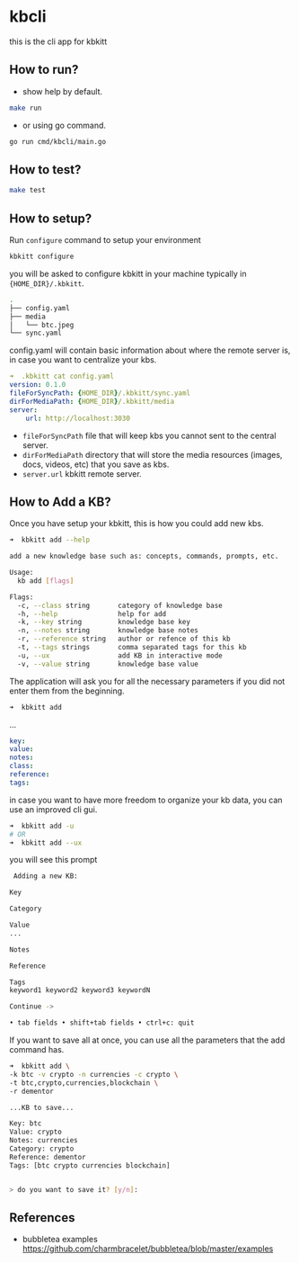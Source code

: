 # kbcli

this is the cli app for kbkitt

## How to run?

* show help by default.

```sh
make run
```

* or using go command.

```sh
go run cmd/kbcli/main.go
```

## How to test?

```sh
make test
```

## How to setup?

Run `configure` command to setup your environment

```sh
kbkitt configure
```

you will be asked to configure kbkitt in your machine typically in `{HOME_DIR}/.kbkitt`.

```sh
.
├── config.yaml
├── media
│   └── btc.jpeg
└── sync.yaml
```

config.yaml will contain basic information about where the remote server is, in case you want to centralize your kbs.

```yaml
➜  .kbkitt cat config.yaml
version: 0.1.0
fileForSyncPath: {HOME_DIR}/.kbkitt/sync.yaml
dirForMediaPath: {HOME_DIR}/.kbkitt/media
server:
    url: http://localhost:3030
```

* `fileForSyncPath` file that will keep kbs you cannot sent to the central server.
* `dirForMediaPath` directory that will store the media resources (images, docs, videos, etc) that you save as kbs.
* `server.url` kbkitt remote server.

## How to Add a KB?

Once you have setup your kbkitt, this is how you could add new kbs.

```sh
➜  kbkitt add --help

add a new knowledge base such as: concepts, commands, prompts, etc.

Usage:
  kb add [flags]

Flags:
  -c, --class string       category of knowledge base
  -h, --help               help for add
  -k, --key string         knowledge base key
  -n, --notes string       knowledge base notes
  -r, --reference string   author or refence of this kb
  -t, --tags strings       comma separated tags for this kb
  -u, --ux                 add KB in interactive mode
  -v, --value string       knowledge base value
```

The application will ask you for all the necessary parameters if you did not enter them from the beginning.

```sh
➜  kbkitt add
```
...
```yaml
key:
value:
notes:
class:
reference:
tags:
```

in case you want to have more freedom to organize your kb data, you can use an improved cli gui.

```sh
➜  kbkitt add -u
# OR
➜  kbkitt add --ux
```

you will see this prompt

```sh
 Adding a new KB:

Key

Category

Value
...

Notes

Reference

Tags
keyword1 keyword2 keyword3 keywordN

Continue ->

• tab fields • shift+tab fields • ctrl+c: quit
```

If you want to save all at once, you can use all the parameters that the add command has.

```sh
➜  kbkitt add \
-k btc -v crypto -n currencies -c crypto \
-t btc,crypto,currencies,blockchain \
-r dementor

...KB to save...

Key: btc
Value: crypto
Notes: currencies
Category: crypto
Reference: dementor
Tags: [btc crypto currencies blockchain]


> do you want to save it? [y/n]:
```

## References

* bubbletea examples
https://github.com/charmbracelet/bubbletea/blob/master/examples